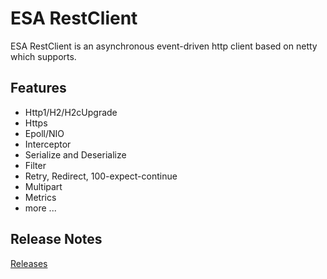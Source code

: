 # ESA RestClient

ESA RestClient is an asynchronous event-driven http client based on netty which supports.

## Features

- Http1/H2/H2cUpgrade
- Https
- Epoll/NIO
- Interceptor
- Serialize and Deserialize
- Filter
- Retry, Redirect, 100-expect-continue
- Multipart
- Metrics
- more ...

## Release Notes

[Releases](https://github.com/esastack/esa-httpclient/releases)
